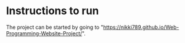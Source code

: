 # Instructions to run
The project can be started by going to "https://nikki789.github.io/Web-Programming-Website-Project/".
